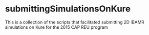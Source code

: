 # submittingSimulationsOnKure
This is a collection of the scripts that facilitated submitting 2D IBAMR simulations on Kure for the 2015 CAP REU program

